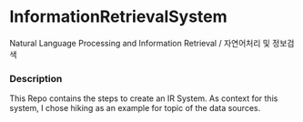 # InformationRetrievalSystem
Natural Language Processing and Information Retrieval / 자연어처리 및 정보검색

### Description
This Repo contains the steps to create an IR System.
As context for this system, I chose hiking as an example for topic of the data sources.
